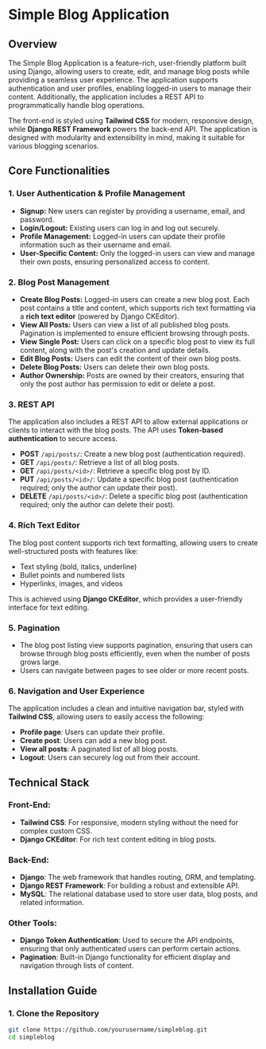 # Simple Blog Application

## Overview

The Simple Blog Application is a feature-rich, user-friendly platform built using Django, allowing users to create, edit, and manage blog posts while providing a seamless user experience. The application supports authentication and user profiles, enabling logged-in users to manage their content. Additionally, the application includes a REST API to programmatically handle blog operations. 

The front-end is styled using **Tailwind CSS** for modern, responsive design, while **Django REST Framework** powers the back-end API. The application is designed with modularity and extensibility in mind, making it suitable for various blogging scenarios.

## Core Functionalities

### 1. User Authentication & Profile Management
- **Signup:** New users can register by providing a username, email, and password.
- **Login/Logout:** Existing users can log in and log out securely.
- **Profile Management:** Logged-in users can update their profile information such as their username and email.
- **User-Specific Content:** Only the logged-in users can view and manage their own posts, ensuring personalized access to content.

### 2. Blog Post Management
- **Create Blog Posts:** Logged-in users can create a new blog post. Each post contains a title and content, which supports rich text formatting via a **rich text editor** (powered by Django CKEditor).
- **View All Posts:** Users can view a list of all published blog posts. Pagination is implemented to ensure efficient browsing through posts.
- **View Single Post:** Users can click on a specific blog post to view its full content, along with the post's creation and update details.
- **Edit Blog Posts:** Users can edit the content of their own blog posts.
- **Delete Blog Posts:** Users can delete their own blog posts.
- **Author Ownership:** Posts are owned by their creators, ensuring that only the post author has permission to edit or delete a post.

### 3. REST API
The application also includes a REST API to allow external applications or clients to interact with the blog posts. The API uses **Token-based authentication** to secure access.

- **POST** `/api/posts/`: Create a new blog post (authentication required).
- **GET** `/api/posts/`: Retrieve a list of all blog posts.
- **GET** `/api/posts/<id>/`: Retrieve a specific blog post by ID.
- **PUT** `/api/posts/<id>/`: Update a specific blog post (authentication required; only the author can update their post).
- **DELETE** `/api/posts/<id>/`: Delete a specific blog post (authentication required; only the author can delete their post).

### 4. Rich Text Editor
The blog post content supports rich text formatting, allowing users to create well-structured posts with features like:
- Text styling (bold, italics, underline)
- Bullet points and numbered lists
- Hyperlinks, images, and videos

This is achieved using **Django CKEditor**, which provides a user-friendly interface for text editing.

### 5. Pagination
- The blog post listing view supports pagination, ensuring that users can browse through blog posts efficiently, even when the number of posts grows large.
- Users can navigate between pages to see older or more recent posts.

### 6. Navigation and User Experience
The application includes a clean and intuitive navigation bar, styled with **Tailwind CSS**, allowing users to easily access the following:
- **Profile page**: Users can update their profile.
- **Create post**: Users can add a new blog post.
- **View all posts**: A paginated list of all blog posts.
- **Logout**: Users can securely log out from their account.

## Technical Stack

### Front-End:
- **Tailwind CSS**: For responsive, modern styling without the need for complex custom CSS.
- **Django CKEditor**: For rich text content editing in blog posts.

### Back-End:
- **Django**: The web framework that handles routing, ORM, and templating.
- **Django REST Framework**: For building a robust and extensible API.
- **MySQL**: The relational database used to store user data, blog posts, and related information.

### Other Tools:
- **Django Token Authentication**: Used to secure the API endpoints, ensuring that only authenticated users can perform certain actions.
- **Pagination**: Built-in Django functionality for efficient display and navigation through lists of content.

## Installation Guide

### 1. Clone the Repository
```bash
git clone https://github.com/yourusername/simpleblog.git
cd simpleblog
